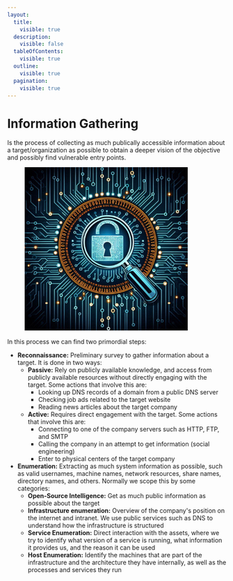 ```yaml
---
layout:
  title:
    visible: true
  description:
    visible: false
  tableOfContents:
    visible: true
  outline:
    visible: true
  pagination:
    visible: true
---
```


# Information Gathering

Is the process of collecting as much publically accessible information about a target/organization as possible to obtain a deeper vision of the objective and possibly find vulnerable entry points.

<figure><img src="../../../.gitbook/assets/image (49) (1).png" alt="" width="375"><figcaption></figcaption></figure>

In this process we can find two primordial steps:

* **Reconnaissance:** Preliminary survey to gather information about a target. It is done in two ways:
  * **Passive:** Rely on publicly available knowledge, and access from publicly available resources without directly engaging with the target. Some actions that involve this are:
    * Looking up DNS records of a domain from a public DNS server
    * Checking job ads related to the target website
    * Reading news articles about the target company
  * **Active:** Requires direct engagement with the target. Some actions that involve this are:
    * Connecting to one of the company servers such as HTTP, FTP, and SMTP
    * Calling the company in an attempt to get information (social engineering)
    * Enter to physical centers of the target company
* **Enumeration:** Extracting as much system information as possible, such as valid usernames, machine names, network resources, share names, directory names, and others. Normally we scope this by some categories:
  * **Open-Source Intelligence:** Get as much public information as possible about the target
  * **Infrastructure enumeration:** Overview of the company's position on the internet and intranet. We use public services such as DNS to understand how the infrastructure is structured
  * **Service Enumeration:** Direct interaction with the assets, where we try to identify what version of a service is running, what information it provides us, and the reason it can be used
  * **Host Enumeration:** Identify the machines that are part of the infrastructure and the architecture they have internally, as well as the processes and services they run
